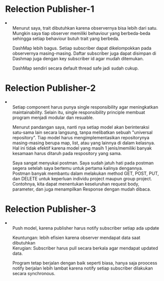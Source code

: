 # Relection Publisher-1

<li>
    <ol>Menurut saya, trait dibutuhkan karena observernya bisa lebih dari satu. Mungkin saya tiap observer memiliki behaviour yang berbeda-beda sehingga setiap behaviour butuh trait yang berbeda.</ol>
    <ol>DashMap lebih bagus. Setiap subscriber dapat dikelompokkan pada observernya masing-masing. Daftar subscriber juga dapat disimpan di Dashmap juga dengan key subscriber id agar mudah ditemukan.</ol>
    <ol>DashMap sendiri secara default thread safe jadi sudah cukup.</ol>
</li>

# Relection Publisher-2

<li>
    <ol>Setiap component harus punya single responsibility agar meningkatkan maintainability. Selain itu, single responsibility principle membuat program menjadi modular dan resuable.</ol>
    <ol>Menurut pandangan saya, nanti nya setiap model akan berinteraksi satu-sama lain secara langsung, tanpa melibatkan sebuah "universal repository". Tiap model harus mengimplementasikan repositorynya masing-masing berupa map, list, atau yang lainnya di dalam kelasnya. Hal ini tidak efektif karena model yang masih 1 jenis/memiliki banyak kesamaan harus ditaruh pada respository yang sama.</ol>
    <ol>Saya sangat menyukai postman. Saya sudah jatuh hati pada postman segera setelah saya bertemu untuk pertama kalinya dengannya. Postman banyak membantu dalam melakukan method GET, POST, PUT, dan DELETE untuk keperluan individu project maupun group project. Contohnya, kita dapat menentukan keseluruhan request body, parameter, dan juga menampilkan Response dengan mudah dibaca.</ol>
</li>

# Relection Publisher-3

<li>
    <ol>Push model, karena publisher harus notify subscriber setiap ada update</ol>
    <ol>Keuntungan: lebih efisien karena observer mendapat data saat dibutuhkan<br/>Kerugian: Subscriber harus pull secara berkala agar mendapat updated data.</ol>
    <ol>Program tetap berjalan dengan baik seperti biasa, hanya saja proocess notify berjalan lebih lambat karena notify setiap subscriber dilakukan secara synchronous.</ol>
</li>